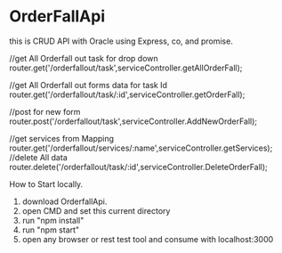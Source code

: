 # OrderFallApi
this is CRUD API with Oracle using Express, co, and promise.

//get All Orderfall out task for drop down
router.get('/orderfallout/task',serviceController.getAllOrderFall);

//get All Orderfall out forms data for task Id
router.get('/orderfallout/task/:id',serviceController.getOrderFall);

//post  for new form
router.post('/orderfallout/task',serviceController.AddNewOrderFall);

//get services from Mapping
router.get('/orderfallout/services/:name',serviceController.getServices);
//delete All data
router.delete('/orderfallout/task/:id',serviceController.DeleteOrderFall);


How to Start locally.
 
1. download OrderfallApi.
2. open CMD  and set this current directory
3. run "npm install"
4. run "npm start" 
5. open any browser or rest test tool and consume with localhost:3000

